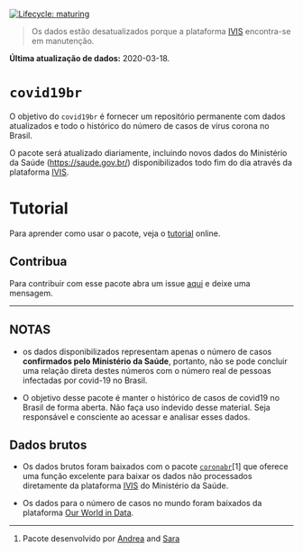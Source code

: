 
<!-- README.md is generated from README.Rmd. Please edit that file -->

<!-- badges: start -->

[![Lifecycle:
maturing](https://img.shields.io/badge/lifecycle-maturing-blue.svg)](https://www.tidyverse.org/lifecycle/#maturing)
<!-- badges: end -->

> Os dados estão desatualizados porque a plataforma
> [IVIS](http://plataforma.saude.gov.br/novocoronavirus/) encontra-se em
> manutenção.

**Última atualização de dados:** 2020-03-18.

# `covid19br`

O objetivo do `covid19br` é fornecer um repositório permanente com dados
atualizados e todo o histórico do número de casos de vírus corona no
Brasil.

O pacote será atualizado diariamente, incluindo novos dados do
Ministério da Saúde (<https://saude.gov.br/>) disponibilizados todo fim
do dia através da plataforma
[IVIS](http://plataforma.saude.gov.br/novocoronavirus/).

# Tutorial

Para aprender como usar o pacote, veja o
[tutorial](https://paternogbc.github.io/covid19br/articles/intro.html)
online.

## Contribua

Para contribuir com esse pacote abra um issue
[aqui](https://github.com/paternogbc/covid19br/issues/new) e deixe uma
mensagem.

-----

## NOTAS

  - os dados disponibilizados representam apenas o número de casos
    **confirmados pelo Ministério da Saúde**, portanto, não se pode
    concluir uma relação direta destes números com o número real de
    pessoas infectadas por covid-19 no Brasil.

  - O objetivo desse pacote é manter o histórico de casos de covid19 no
    Brasil de forma aberta. Não faça uso indevido desse material. Seja
    responsável e consciente ao acessar e analisar esses dados.

## Dados brutos

  - Os dados brutos foram baixados com o pacote
    [`coronabr`](https://github.com/liibre/coronabr)\[1\] que oferece
    uma função excelente para baixar os dados não processados
    diretamente da plataforma
    [IVIS](http://platform.saude.gov.br/novocoronavirus/) do Ministério
    da Saúde.

  - Os dados para o número de casos no mundo foram baixados da
    plataforma [Our World in
    Data](https://ourworldindata.org/coronavirus-source-data).

-----

1.  Pacote desenvolvido por [Andrea](https://twitter.com/SanchezTapiaA)
    and [Sara](https://twitter.com/mortarasara)
